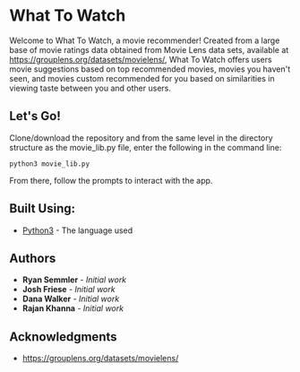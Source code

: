 # What To Watch

Welcome to What To Watch, a movie recommender!  Created from a large base of movie ratings data obtained from Movie Lens data sets, available at https://grouplens.org/datasets/movielens/, What To Watch offers users movie suggestions based on top recommended movies, movies you haven't seen, and movies custom recommended for you based on similarities in viewing taste between you and other users. 

## Let's Go!

Clone/download the repository and from the same level in the directory structure as the movie_lib.py file, enter the following in the command line:
```
python3 movie_lib.py
```
From there, follow the prompts to interact with the app.

## Built Using:

* [Python3](https://www.python.org/download/releases/3.0/) - The language used

## Authors

* **Ryan Semmler** - *Initial work*
* **Josh Friese** - *Initial work*
* **Dana Walker** - *Initial work*
* **Rajan Khanna** - *Initial work*

## Acknowledgments

* https://grouplens.org/datasets/movielens/
